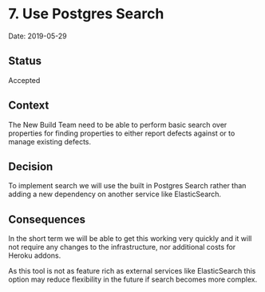 # 7. Use Postgres Search

Date: 2019-05-29

## Status

Accepted

## Context

The New Build Team need to be able to perform basic search over properties for finding properties to either report defects against or to manage existing defects.

## Decision

To implement search we will use the built in Postgres Search rather than adding a new dependency on another service like ElasticSearch.

## Consequences

In the short term we will be able to get this working very quickly and it will not require any changes to the infrastructure, nor additional costs for Heroku addons.

As this tool is not as feature rich as external services like ElasticSearch this option may reduce flexibility in the future if search becomes more complex.
